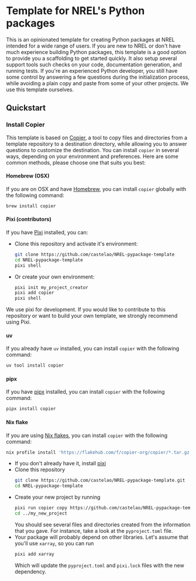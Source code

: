 # Template for NREL's Python packages

This is an opinionated template for creating Python packages at NREL
intended for a wide range of users. If you are new to NREL or don't have
much experience building Python packages, this template is a good option
to provide you a scaffolding to get started quickly. It also setup several
support tools such checks on your code, documentation generation, and
running tests.
If you're an experienced Python developer, you still have some control by
answering a few questions during the initialization process, while avoiding
a plain copy and paste from some of your other projects. We use this
template ourselves.

## Quickstart

### Install Copier

This template is based on [Copier](https://copier.readthedocs.io), a tool to
copy files and directories from a template repository to a destination
directory, while allowing you to answer questions to customize the
destination. You can install `copier` in several ways, depending on your
environment and preferences. Here are some common methods, please choose one
that suits you best:


#### Homebrew (OSX)

If you are on OSX and have [Homebrew](https://brew.sh/), you can install
`copier` globally with the following command:

```bash
brew install copier
```

#### Pixi (contributors)

If you have [Pixi](https://pixi.sh/latest/) installed, you can:

- Clone this repository and activate it's environment:
  ```bash
  git clone https://github.com/castelao/NREL-pypackage-template
  cd NREL-pypackage-template
  pixi shell
  ```
- Or create your own environment:
  ```bash
  pixi init my_project_creator
  pixi add copier
  pixi shell
  ```

We use pixi for development. If you would like to contribute to this repository or want to build your own template, we strongly recommend using Pixi.

#### uv

If you already have `uv` installed, you can install `copier` with the following command:

```bash
uv tool install copier
```

#### pipx

If you have [pipx](https://pypa.github.io/pipx/) installed, you can install `copier` with the following command:

```bash
pipx install copier
```

#### Nix flake

If you are using [Nix flakes](https://nixos.wiki/wiki/Flakes), you can install `copier` with the following command:

```bash
nix profile install 'https://flakehub.com/f/copier-org/copier/*.tar.gz'
```




- If you don't already have it, install [pixi](https://pixi.sh/latest/#installation)
- Clone this repository
  ```bash
  git clone https://github.com/castelao/NREL-pypackage-template.git
  cd NREL-pypackage-template
  ```
- Create your new project by running
  ```bash
  pixi run copier copy https://github.com/castelao/NREL-pypackage-template ../my_new_project
  cd ../my_new_project
  ```
  You should see several files and directories created from the information
  that you gave. For instance, take a look at the `pyproject.toml` file.
- Your package will probably depend on other libraries. Let's assume that
  you'll use `xarray`, so you can run
  ```bash
  pixi add xarray
  ```
  Which will update the `pyproject.toml` and `pixi.lock` files with the new
  dependency.
